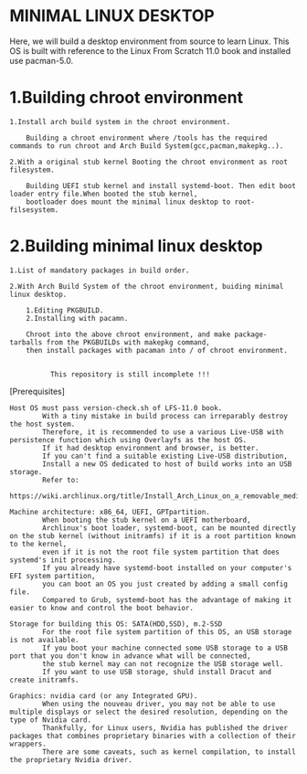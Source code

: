 # MINIMAL LINUX DESKTOP
Here, we will build a desktop environment from source to learn Linux. 
This OS is built with reference to the Linux From Scratch 11.0 book and installed use pacman-5.0. 

# 1.Building chroot environment

	1.Install arch build system in the chroot environment.

		Building a chroot environment where /tools has the required commands to run chroot and Arch Build System(gcc,pacman,makepkg..).

 	2.With a original stub kernel Booting the chroot environment as root filesystem.
	
		Building UEFI stub kernel and install systemd-boot. Then edit boot loader entry file.When booted the stub kernel,
		bootloader does mount the minimal linux desktop to root-filsesystem.
	
# 2.Building minimal linux desktop

	1.List of mandatory packages in build order.

	2.With Arch Build System of the chroot environment, buiding minimal linux desktop. 

		1.Editing PKGBUILD.
		2.Installing with pacamn.
		
		Chroot into the above chroot environment, and make package-tarballs from the PKGBUILDs with makepkg command,
		then install packages with pacaman into / of chroot environment.


              This repository is still incomplete !!!


[Prerequisites]

    Host OS must pass version-check.sh of LFS-11.0 book.
            With a tiny mistake in build process can irreparably destroy the host system.
            Therefore, it is recommended to use a various Live-USB with persistence function which using Overlayfs as the host OS.
            If it had desktop environment and browser, is better.
            If you can't find a suitable existing Live-USB distribution,
            Install a new OS dedicated to host of build works into an USB storage.
            Refer to:
                https://wiki.archlinux.org/title/Install_Arch_Linux_on_a_removable_medium 

    Machine architecture: x86_64, UEFI, GPTpartition.
            When booting the stub kernel on a UEFI motherboard,
            Archlinux's boot loader, systemd-boot, can be mounted directly on the stub kernel (without initramfs) if it is a root partition known to the kernel,
            even if it is not the root file system partition that does systemd's init processing.
            If you already have systemd-boot installed on your computer's EFI system partition,
            you can boot an OS you just created by adding a small config file.
            Compared to Grub, systemd-boot has the advantage of making it easier to know and control the boot behavior. 
    
    Storage for building this OS: SATA(HDD,SSD), m.2-SSD
            For the root file system partition of this OS, an USB storage is not available.
            If you boot your machine connected some USB storage to a USB port that you don't know in advance what will be connected,
            the stub kernel may can not recognize the USB storage well. 
            If you want to use USB storage, shuld install Dracut and create initramfs.

    Graphics: nvidia card (or any Integrated GPU).
            When using the nouveau driver, you may not be able to use multiple displays or select the desired resolution, depending on the type of Nvidia card.
            Thankfully, for Linux users, Nvidia has published the driver packages that combines proprietary binaries with a collection of their wrappers.
            There are some caveats, such as kernel compilation, to install the proprietary Nvidia driver. 

